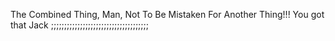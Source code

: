 The Combined Thing, Man, Not To Be Mistaken For Another Thing!!! You got that Jack ;;;;;;;;;;;;;;;;;;;;;;;;;;;;;;;;;;;;;
